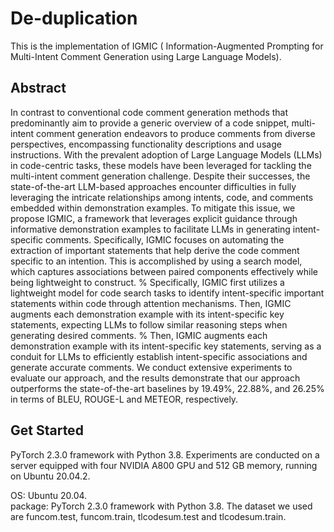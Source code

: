 <!-- # LLM_Comment_Generation
Information-Augmented Prompting for Multi-Intent Comment Generation using Large Language Models

Our paper is available on -->


# De-duplication
This is the implementation of IGMIC ( Information-Augmented Prompting for Multi-Intent Comment Generation using Large Language Models).




## Abstract

In contrast to conventional code comment generation methods that predominantly aim to provide a generic overview of a code snippet, multi-intent comment generation endeavors to produce comments from diverse perspectives, encompassing functionality descriptions and usage instructions.
With the prevalent adoption of Large Language Models (LLMs) in code-centric tasks, these models have been leveraged for tackling the multi-intent comment generation challenge.
Despite their successes, the state-of-the-art LLM-based approaches encounter difficulties in fully leveraging the intricate relationships among intents, code, and comments embedded within demonstration examples. 
To mitigate this issue, we propose IGMIC, a framework that leverages explicit guidance through informative demonstration examples to facilitate LLMs in generating intent-specific comments.
Specifically, IGMIC focuses on automating the extraction of important statements that help derive the code comment specific to an intention. 
This is accomplished by using a search model, which captures associations between paired components effectively while being lightweight to construct.
% Specifically, IGMIC first utilizes a lightweight model for code search tasks to identify intent-specific important statements within code through attention mechanisms.
Then, IGMIC augments each demonstration example with its intent-specific key statements, expecting LLMs to follow similar reasoning steps when generating desired comments.
% Then, IGMIC augments each demonstration example with its intent-specific key statements, serving as a conduit for LLMs to efficiently establish intent-specific associations and generate accurate comments.
We conduct extensive experiments to evaluate our approach, and the results demonstrate that our approach outperforms the state-of-the-art baselines by 19.49\%, 22.88\%, and 26.25\% in terms of BLEU, ROUGE-L and METEOR, respectively.


## Get Started
PyTorch 2.3.0 framework with Python 3.8. 
Experiments are conducted on a server equipped with four NVIDIA A800 GPU and 512 GB memory, running on Ubuntu 20.04.2.

OS: Ubuntu 20.04.  
package: PyTorch 2.3.0 framework with Python 3.8. 
The dataset we used are funcom.test, funcom.train, tlcodesum.test and tlcodesum.train.  

